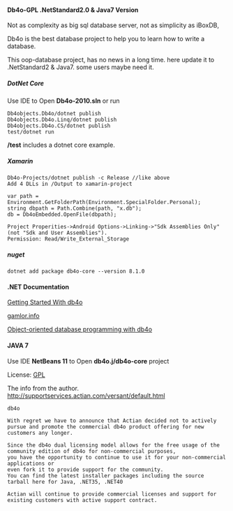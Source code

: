 #### Db4o-GPL .NetStandard2.0 & Java7 Version

Not as complexity as big sql database server, not as simplicity as iBoxDB,

Db4o is the best database project to help you to learn how to write a database.

This oop-database project, has no news in a long time. 
here update it to .NetStandard2 & Java7. some users maybe need it.


##### DotNet Core

Use IDE to Open **Db4o-2010.sln**  or run
```
Db4objects.Db4o/dotnet publish
Db4objects.Db4o.Linq/dotnet publish
Db4objects.Db4o.CS/dotnet publish
test/dotnet run
```
**/test** includes a dotnet core example.

##### Xamarin

```
Db4o-Projects/dotnet publish -c Release //like above
Add 4 DLLs in /Output to xamarin-project

var path = Environment.GetFolderPath(Environment.SpecialFolder.Personal);
string dbpath = Path.Combine(path, "x.db");
db = Db4oEmbedded.OpenFile(dbpath);

Project Properities->Android Options->Linking->"Sdk Assemblies Only" (not "Sdk and User Assemblies").
Permission: Read/Write_External_Storage
```

##### nuget
```
dotnet add package db4o-core --version 8.1.0
```

#### .NET Documentation

[Getting Started With db4o](https://dzone.com/refcardz/getting-started-db4o)

[gamlor.info](https://www.gamlor.info/wordpress/tag/db4o/)

[Object-oriented database programming with db4o](https://www.codeproject.com/articles/17946/object-oriented-database-programming-with-db4o)


#### JAVA 7
Use IDE **NetBeans 11** to Open **db4o.j/db4o-core** project


License: [GPL](https://github.com/iboxdb/db4o-gpl/blob/master/db4o.net/db4o.license/db4o.license.html)


The info from the author. 
http://supportservices.actian.com/versant/default.html
```
db4o

With regret we have to announce that Actian decided not to actively pursue and promote the commercial db4o product offering for new customers any longer.

Since the db4o dual licensing model allows for the free usage of the community edition of db4o for non-commercial purposes, 
you have the opportunity to continue to use it for your non-commercial applications or
even fork it to provide support for the community.
You can find the latest installer packages including the source tarball here for Java, .NET35, .NET40

Actian will continue to provide commercial licenses and support for existing customers with active support contract.
 
```
 
